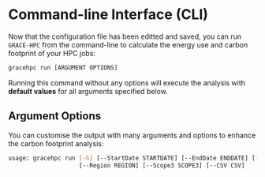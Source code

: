 # Command-line Interface (CLI)

Now that the configuration file has been editted and saved, you can run `GRACE-HPC` from the command-line to calculate the energy use and carbon footprint of your HPC jobs:

```bash
gracehpc run [ARGUMENT OPTIONS]
```
Running this command without any options will execute the analysis with **default values** for all arguments specified below.

## Argument Options

You can customise the output with many arguments and options to enhance the carbon footprint analysis:

```bash
usage: gracehpc run [-h] [--StartDate STARTDATE] [--EndDate ENDDATE] [--JobIDs JOBIDS] <br>
                    [--Region REGION] [--Scope3 SCOPE3] [--CSV CSV]
```